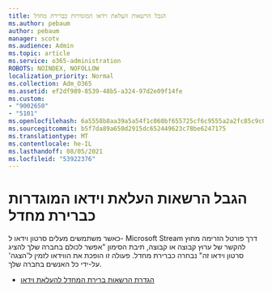 ```yaml
---
title: הגבל הרשאות העלאת וידאו המוגדרות כברירת מחדל
ms.author: pebaum
author: pebaum
manager: scotv
ms.audience: Admin
ms.topic: article
ms.service: o365-administration
ROBOTS: NOINDEX, NOFOLLOW
localization_priority: Normal
ms.collection: Adm_O365
ms.assetid: ef2df989-8539-48b5-a324-97d2e09f14fe
ms.custom:
- "9002650"
- "5101"
ms.openlocfilehash: 6a5558b8aa39a5a54f1c060bf655725cf6c9555a2a2fc85c9c0b17ec4d27ed6f
ms.sourcegitcommit: b5f7da89a650d2915dc652449623c78be6247175
ms.translationtype: MT
ms.contentlocale: he-IL
ms.lasthandoff: 08/05/2021
ms.locfileid: "53922376"
---
```

# <a name="restrict-default-video-upload-permissions"></a>הגבל הרשאות העלאת וידאו המוגדרות כברירת מחדל

כאשר משתמשים מעלים סרטון וידאו ל- Microsoft Stream דרך פורטל הזרימה מחוץ להקשר של ערוץ קבוצה או קבוצה, תיבת הסימון "אפשר לכולם בחברה שלך להציג סרטון וידאו זה" נבחרה כברירת מחדל. פעולה זו הופכת את הווידאו לזמין ל'הצגה' על-ידי כל האנשים בחברה שלך.

- [הגדרת הרשאות ברירת המחדל להעלאת וידאו](/stream/default-video-permissions)
